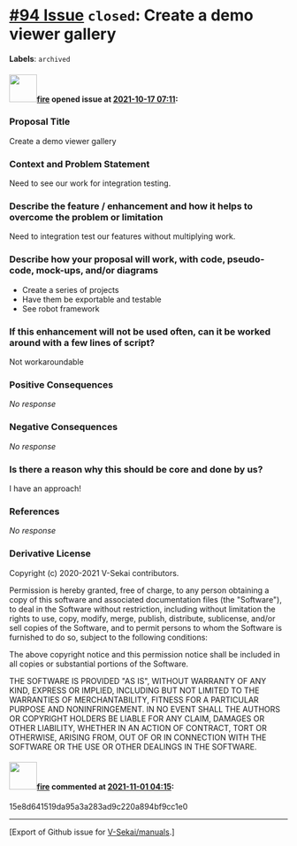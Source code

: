 # [\#94 Issue](https://github.com/V-Sekai/manuals/issues/94) `closed`: Create a demo viewer gallery
**Labels**: `archived`


#### <img src="https://avatars.githubusercontent.com/u/32321?u=c2e06a3d2b49a467aa907e54aa259516440267cc&v=4" width="50">[fire](https://github.com/fire) opened issue at [2021-10-17 07:11](https://github.com/V-Sekai/manuals/issues/94):

### Proposal Title

Create a demo viewer gallery

### Context and Problem Statement

Need to see our work for integration testing.

### Describe the feature / enhancement and how it helps to overcome the problem or limitation

Need to integration test our features without multiplying work.

### Describe how your proposal will work, with code, pseudo-code, mock-ups, and/or diagrams

* Create a series of projects
* Have them be exportable and testable
* See robot framework

### If this enhancement will not be used often, can it be worked around with a few lines of script?

Not workaroundable

### Positive Consequences

_No response_

### Negative Consequences

_No response_

### Is there a reason why this should be core and done by us?

I have an approach!

### References

_No response_

### Derivative License

Copyright (c) 2020-2021 V-Sekai contributors.

Permission is hereby granted, free of charge, to any person obtaining a copy
of this software and associated documentation files (the "Software"), to deal
in the Software without restriction, including without limitation the rights
to use, copy, modify, merge, publish, distribute, sublicense, and/or sell
copies of the Software, and to permit persons to whom the Software is
furnished to do so, subject to the following conditions:

The above copyright notice and this permission notice shall be included in all
copies or substantial portions of the Software.

THE SOFTWARE IS PROVIDED "AS IS", WITHOUT WARRANTY OF ANY KIND, EXPRESS OR
IMPLIED, INCLUDING BUT NOT LIMITED TO THE WARRANTIES OF MERCHANTABILITY,
FITNESS FOR A PARTICULAR PURPOSE AND NONINFRINGEMENT. IN NO EVENT SHALL THE
AUTHORS OR COPYRIGHT HOLDERS BE LIABLE FOR ANY CLAIM, DAMAGES OR OTHER
LIABILITY, WHETHER IN AN ACTION OF CONTRACT, TORT OR OTHERWISE, ARISING FROM,
OUT OF OR IN CONNECTION WITH THE SOFTWARE OR THE USE OR OTHER DEALINGS IN THE
SOFTWARE.


#### <img src="https://avatars.githubusercontent.com/u/32321?u=c2e06a3d2b49a467aa907e54aa259516440267cc&v=4" width="50">[fire](https://github.com/fire) commented at [2021-11-01 04:15](https://github.com/V-Sekai/manuals/issues/94#issuecomment-955914258):

15e8d641519da95a3a283ad9c220a894bf9cc1e0


-------------------------------------------------------------------------------



[Export of Github issue for [V-Sekai/manuals](https://github.com/V-Sekai/manuals).]
